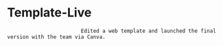 # Template-Live
                            Edited a web template and launched the final version with the team via Canva.
